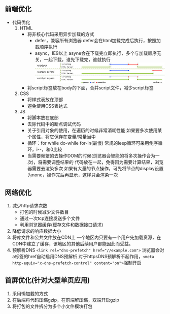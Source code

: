## 前端优化
- 代码优化
  1. HTML
     - 将非核心代码采用异步加载的方式
       - defer，兼容所有浏览器
         defer会在html加载完成后执行，按照加载顺序执行  
       - async，IE9以上
         asyne会在下载完立即执行，多个与加载顺序无关，一起下载，谁先下载完，谁就执行
         ![](./script) 
     - 将script标签放在body的下面，合并script文件，减少script标签
  2. CSS
     - 将样式表放在顶部
     - 避免使用CSS表达式
  3. JS
     - 将脚本放在底部
     - 去除代码中的断点调试代码
     - 关于引用对象的使用，在遍历的时候非常消耗性能
       如果要多次使用某个属性，将它保存在变量/常量当中 
     - 循环：for while do-while for-in(最慢)
       常规的leep循环可采用倒序循环，i--，和0比较 
     - 当需要频繁的去操作DOM的时候(浏览器会智能的将多次操作合为一次)，将需要调整结果的   代码放在一起，免得因为需要计算结果，浏览器需要去渲染多次
       如果有大量的节点操作，可先将节点的display设置为none，操作完后再显示，这样只会渲染一次 

## 网络优化
1. 减少http请求次数
   - 打包的时候减少文件数目
   - 通过一次tcp连接发送多个文件
   - 利用浏览器缓存(缓存文件和数据接口请求)
2. 降低请求的响应数据大小
3. 将库文件和公共文件放在CDN上
   一个地区内只要有一个用户先加载资源，在CDN中建立了缓存，该地区的其他后续用户都能因此而受益。
4. 预解析DNS
   `<link rel="dns-prefetch" href="//example.com">`
   浏览器会对a标签的href自动启用DNS预解析
   对于httpsDNS预解析不起作用，`<meta http-equiv="x-dns-prefetch-control" content="on">`强制开启

## 首屏优化(针对大型单页应用)
1. 采用懒加载的方式
2. 在后端将代码压缩gzip，在前端解压缩，双端开启gzip
3. 将打包的文件拆分为多个小文件模块打包